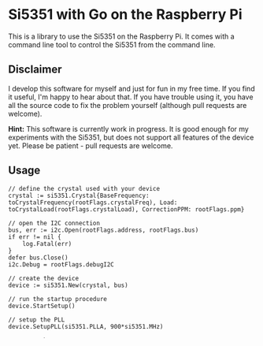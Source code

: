 # Si5351 with Go on the Raspberry Pi

This is a library to use the Si5351 on the Raspberry Pi. It comes with a command line tool to control the Si5351 from the command line.

## Disclaimer

I develop this software for myself and just for fun in my free time. If you find it useful, I'm happy to hear about that. If you have trouble using it, you have all the source code to fix the problem yourself (although pull requests are welcome). 

**Hint:** This software is currently work in progress. It is good enough for my experiments with the Si5351, but does not support all features of the device yet. Please be patient - pull requests are welcome.

## Usage

```
// define the crystal used with your device
crystal := si5351.Crystal{BaseFrequency: toCrystalFrequency(rootFlags.crystalFreq), Load: toCrystalLoad(rootFlags.crystalLoad), CorrectionPPM: rootFlags.ppm}

// open the I2C connection
bus, err := i2c.Open(rootFlags.address, rootFlags.bus)
if err != nil {
    log.Fatal(err)
}
defer bus.Close()
i2c.Debug = rootFlags.debugI2C

// create the device
device := si5351.New(crystal, bus)

// run the startup procedure
device.StartSetup()

// setup the PLL
device.SetupPLL(si5351.PLLA, 900*si5351.MHz)

// setup the output
device.PrepareOutputs(si5351.PLLA, false, si5351.ClockInputMultisynth, si5351.OutputDrive2mA, si5351.Clk1)
device.SetOutputFrequency(si5351.Clk1, frequency)

// finish the startup procedure
device.FinishSetup()

```

## Build

To build for the Raspberry Pi:

```
GOARCH=arm GOARM=7 GOOS=linux go build
```

## License

This software is published under the [MIT License](https://www.tldrlegal.com/l/mit).

Copyright [Florian Thienel](http://thecodingflow.com/)